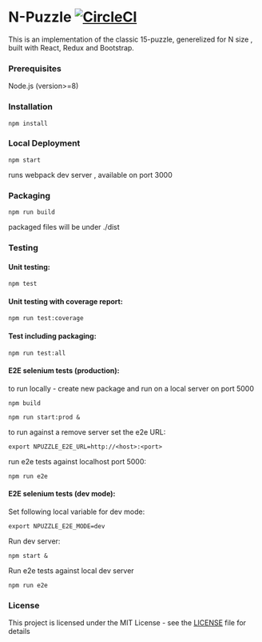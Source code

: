 # N-Puzzle [![CircleCI](https://circleci.com/gh/guyo/n-puzzle.svg?style=svg)](https://circleci.com/gh/guyo/n-puzzle)

This is an implementation of the classic 15-puzzle, 
generelized for N size ,  built with React, Redux and Bootstrap.

### Prerequisites

Node.js (version>=8)

### Installation
```
npm install
``` 

### Local Deployment
```
npm start 
```
runs webpack dev server , available on port 3000

### Packaging
```
npm run build
```

packaged files will be under ./dist

### Testing 
#### Unit testing:
```
npm test
```

#### Unit testing with coverage report:
```
npm run test:coverage
```

#### Test including packaging:
```
npm run test:all
```

#### E2E selenium tests (production):


to run locally - create new package and run on a local server on port 5000 
```
npm build

npm run start:prod &
````

to run against a remove server set the e2e URL:
```
export NPUZZLE_E2E_URL=http://<host>:<port>
```

run e2e tests against localhost port 5000:
```
npm run e2e
```  

#### E2E selenium tests (dev mode):
Set following local variable for dev mode:
```
export NPUZZLE_E2E_MODE=dev
```
Run dev server:
```
npm start &
```
Run e2e tests against local dev server
```
npm run e2e
```

### License

This project is licensed under the MIT License - see the [LICENSE](LICENSE) file for details
